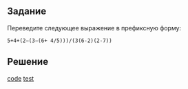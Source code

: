 ## Задание
Переведите следующее выражение в префиксную форму:
```
5+4+(2−(3−(6+ 4/5)))/(3(6-2)(2-7))
```

## Решение
[code](../../src/chapter01/task1_2.rkt)
[test](../../test/chapter01/test_2.rkt)
